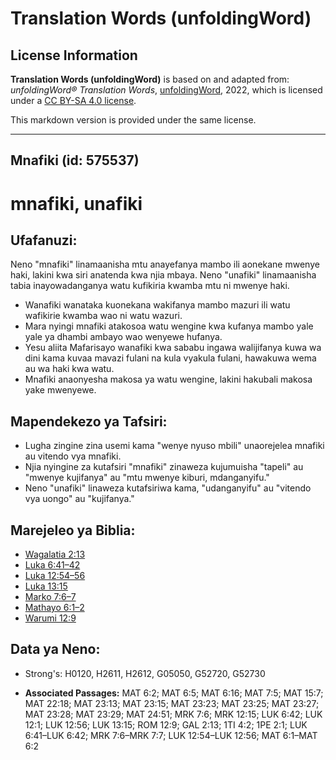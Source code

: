 # Translation Words (unfoldingWord)

## License Information

**Translation Words (unfoldingWord)** is based on and adapted from: _unfoldingWord® Translation Words_, [unfoldingWord](https://unfoldingword.org/utw), 2022, which is licensed under a [CC BY-SA 4.0 license](https://creativecommons.org/licenses/by-sa/4.0/legalcode.en).

This markdown version is provided under the same license.



--------------------------------

## Mnafiki (id: 575537)

mnafiki, unafiki
================

Ufafanuzi:
----------

Neno "mnafiki" linamaanisha mtu anayefanya mambo ili aonekane mwenye haki, lakini kwa siri anatenda kwa njia mbaya. Neno "unafiki" linamaanisha tabia inayowadanganya watu kufikiria kwamba mtu ni mwenye haki.

* Wanafiki wanataka kuonekana wakifanya mambo mazuri ili watu wafikirie kwamba wao ni watu wazuri.
* Mara nyingi mnafiki atakosoa watu wengine kwa kufanya mambo yale yale ya dhambi ambayo wao wenyewe hufanya.
* Yesu aliita Mafarisayo wanafiki kwa sababu ingawa walijifanya kuwa wa dini kama kuvaa mavazi fulani na kula vyakula fulani, hawakuwa wema au wa haki kwa watu.
* Mnafiki anaonyesha makosa ya watu wengine, lakini hakubali makosa yake mwenyewe.

Mapendekezo ya Tafsiri:
-----------------------

* Lugha zingine zina usemi kama "wenye nyuso mbili" unaorejelea mnafiki au vitendo vya mnafiki.
* Njia nyingine za kutafsiri "mnafiki" zinaweza kujumuisha "tapeli" au "mwenye kujifanya" au "mtu mwenye kiburi, mdanganyifu."
* Neno "unafiki" linaweza kutafsiriwa kama, "udanganyifu" au "vitendo vya uongo" au "kujifanya."

Marejeleo ya Biblia:
--------------------

* [Wagalatia 2:13](https://ref.ly/Gal2:13)
* [Luka 6:41–42](https://ref.ly/Luke6:41-Luke6:42)
* [Luka 12:54–56](https://ref.ly/Luke12:54-Luke12:56)
* [Luka 13:15](https://ref.ly/Luke13:15)
* [Marko 7:6–7](https://ref.ly/Mark7:6-Mark7:7)
* [Mathayo 6:1–2](https://ref.ly/Matt6:1-Matt6:2)
* [Warumi 12:9](https://ref.ly/Rom12:9)

Data ya Neno:
-------------

* Strong's: H0120, H2611, H2612, G05050, G52720, G52730

* **Associated Passages:** MAT 6:2; MAT 6:5; MAT 6:16; MAT 7:5; MAT 15:7; MAT 22:18; MAT 23:13; MAT 23:15; MAT 23:23; MAT 23:25; MAT 23:27; MAT 23:28; MAT 23:29; MAT 24:51; MRK 7:6; MRK 12:15; LUK 6:42; LUK 12:1; LUK 12:56; LUK 13:15; ROM 12:9; GAL 2:13; 1TI 4:2; 1PE 2:1; LUK 6:41–LUK 6:42; MRK 7:6–MRK 7:7; LUK 12:54–LUK 12:56; MAT 6:1–MAT 6:2

